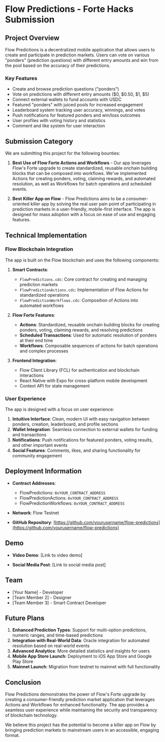 # Flow Predictions - Forte Hacks Submission

## Project Overview

Flow Predictions is a decentralized mobile application that allows users to create and participate in prediction markets. Users can vote on various "ponders" (prediction questions) with different entry amounts and win from the pool based on the accuracy of their predictions.

### Key Features

- Create and browse prediction questions ("ponders")
- Vote on predictions with different entry amounts ($0, $0.50, $1, $5)
- Connect external wallets to fund accounts with USDC
- Featured "ponders" with juiced pools for increased engagement
- Leaderboard system tracking user accuracy, winnings, and votes
- Push notifications for featured ponders and win/loss outcomes
- User profiles with voting history and statistics
- Comment and like system for user interaction

## Submission Category

We are submitting this project for the following bounties:

1. **Best Use of Flow Forte Actions and Workflows** - Our app leverages Flow's Forte upgrade to create standardized, reusable onchain building blocks that can be composed into workflows. We've implemented Actions for creating ponders, voting, claiming rewards, and automated resolution, as well as Workflows for batch operations and scheduled events.

2. **Best Killer App on Flow** - Flow Predictions aims to be a consumer-oriented killer app by solving the real user pain point of participating in prediction markets in a user-friendly, mobile-first interface. The app is designed for mass adoption with a focus on ease of use and engaging features.

## Technical Implementation

### Flow Blockchain Integration

The app is built on the Flow blockchain and uses the following components:

1. **Smart Contracts**:
   - `FlowPredictions.cdc`: Core contract for creating and managing prediction markets
   - `FlowPredictionActions.cdc`: Implementation of Flow Actions for standardized operations
   - `FlowPredictionWorkflows.cdc`: Composition of Actions into automated workflows

2. **Flow Forte Features**:
   - **Actions**: Standardized, reusable onchain building blocks for creating ponders, voting, claiming rewards, and resolving predictions
   - **Scheduled Transactions**: Used for automatic resolution of ponders at their end time
   - **Workflows**: Composable sequences of actions for batch operations and complex processes

3. **Frontend Integration**:
   - Flow Client Library (FCL) for authentication and blockchain interactions
   - React Native with Expo for cross-platform mobile development
   - Context API for state management

### User Experience

The app is designed with a focus on user experience:

1. **Intuitive Interface**: Clean, modern UI with easy navigation between ponders, creation, leaderboard, and profile sections
2. **Wallet Integration**: Seamless connection to external wallets for funding and transactions
3. **Notifications**: Push notifications for featured ponders, voting results, and other important events
4. **Social Features**: Comments, likes, and sharing functionality for community engagement

## Deployment Information

- **Contract Addresses**:
  - FlowPredictions: `0xYOUR_CONTRACT_ADDRESS`
  - FlowPredictionActions: `0xYOUR_CONTRACT_ADDRESS`
  - FlowPredictionWorkflows: `0xYOUR_CONTRACT_ADDRESS`

- **Network**: Flow Testnet

- **GitHub Repository**: [https://github.com/yourusername/flow-predictions](https://github.com/yourusername/flow-predictions)

## Demo

- **Video Demo**: [Link to video demo]

- **Social Media Post**: [Link to social media post]

## Team

- [Your Name] - Developer
- [Team Member 2] - Designer
- [Team Member 3] - Smart Contract Developer

## Future Plans

1. **Enhanced Prediction Types**: Support for multi-option predictions, numeric ranges, and time-based predictions
2. **Integration with Real-World Data**: Oracle integration for automated resolution based on real-world events
3. **Advanced Analytics**: More detailed statistics and insights for users
4. **Mobile App Store Launch**: Deployment to iOS App Store and Google Play Store
5. **Mainnet Launch**: Migration from testnet to mainnet with full functionality

## Conclusion

Flow Predictions demonstrates the power of Flow's Forte upgrade by creating a consumer-friendly prediction market application that leverages Actions and Workflows for enhanced functionality. The app provides a seamless user experience while maintaining the security and transparency of blockchain technology.

We believe this project has the potential to become a killer app on Flow by bringing prediction markets to mainstream users in an accessible, engaging format.
